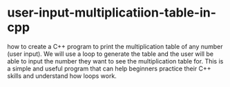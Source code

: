 # user-input-multiplicatiion-table-in-cpp
 how to create a C++ program to print the multiplication table of any number (user input). We will use a loop to generate the table and the user will be able to input the number they want to see the multiplication table for. This is a simple and useful program that can help beginners practice their C++ skills and understand how loops work.
